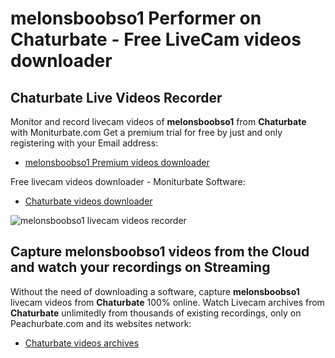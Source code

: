 # melonsboobso1 Performer on Chaturbate - Free LiveCam videos downloader

## Chaturbate Live Videos Recorder

Monitor and record livecam videos of **melonsboobso1** from **Chaturbate** with Moniturbate.com
Get a premium trial for free by just and only registering with your Email address:
* [melonsboobso1 Premium videos downloader](https://moniturbate.com/request-demo-licence-key.html)

Free livecam videos downloader - Moniturbate Software:
* [Chaturbate videos downloader](https://moniturbate.com/moniturbate-download-software.html)

![melonsboobso1 livecam videos recorder](https://peachurnet.com/templates/moniturbate-software.png)


## Capture melonsboobso1 videos from the Cloud and watch your recordings on Streaming

Without the need of downloading a software, capture **melonsboobso1** livecam videos from **Chaturbate** 100% online.
Watch Livecam archives from **Chaturbate** unlimitedly from thousands of existing recordings, only on Peachurbate.com and its websites network:
* [Chaturbate videos archives](https://peachurnet.com/)